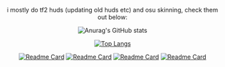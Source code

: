 <div align="center">

  i mostly do tf2 huds (updating old huds etc) and osu skinning, check them out below:

![Anurag's GitHub stats](https://github-readme-stats.vercel.app/api?username=tekunotri&theme=tokyonight&show_icons=true)

[![Top Langs](https://github-readme-stats.vercel.app/api/top-langs/?username=tekunotri&theme=tokyonight&show_icons=true)](https://github.com/anuraghazra/github-readme-stats)

[![Readme Card](https://github-readme-stats.vercel.app/api/pin/?username=tekunotri&theme=tokyonight&show_owner=true&text_bold=true&repo=technohud)](https://github.com/tekunotri/technohud)
[![Readme Card](https://github-readme-stats.vercel.app/api/pin/?username=tekunotri&theme=tokyonight&show_owner=true&text_bold=true&repo=m0re_techno)](https://github.com/tekunotri/m0re_techno)
[![Readme Card](https://github-readme-stats.vercel.app/api/pin/?username=tekunotri&theme=tokyonight&show_owner=true&text_bold=true&repo=rc-osuskins)](https://github.com/tekunotri/rc-osuskins)
[![Readme Card](https://github-readme-stats.vercel.app/api/pin/?username=vexcenot&theme=tokyonight&show_owner=true&text_bold=true&repo=-middle-mann)](https://github.com/vexcenot/-middle-mann)
